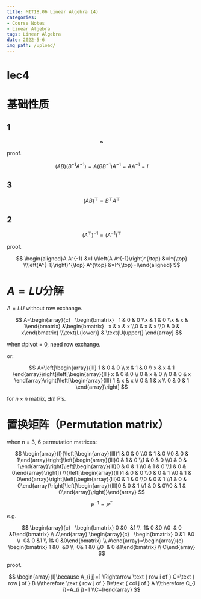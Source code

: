 ```yaml
---
title: MIT18.06 Linear Algebra (4)
categories:
- Course Notes
- Linear Algebra
tags: Linear Algebra
date: 2022-5-6
img_path: /upload/
---
```


# lec4

# 基础性质

## 1

$$
⁍
$$

proof.

$$
(A B)\left(B^{-1} A^{-1}\right)=A\left(B B^{-1}\right) A^{-1}=A A^{-1}=I
$$

## 3

$$
(A B)^{\top}=B^{\top} A^{\top}
$$

## 2

$$
\left(A^{\top}\right)^{-1}=\left(A^{-1}\right)^{\top}
$$

proof.

$$
\begin{aligned}A A^{-1} &=I \\\left(A A^{-1}\right)^{\top} &=I^{\top} \\\left(A^{-1}\right)^{\top} A^{\top} &=I^{\top}=I\end{aligned}
$$

# $A=LU$分解

$A=LU$ without row exchange.

$$
A=\begin{array}{c}   \begin{bmatrix}   1 & 0 & 0 \\x & 1 & 0 \\x & x & 1\end{bmatrix} &\begin{bmatrix}   x & x & x \\0 & x & x \\0 & 0 & x\end{bmatrix} \\\text{L(lower)} & \text{U(upper)} \end{array}
$$

when #pivot = 0, need row exchange.

or:

$$
A=\left[\begin{array}{lll}
1 & 0 & 0 \\
x & 1 & 0 \\
x & x & 1
\end{array}\right]\left[\begin{array}{lll}
x & 0 & 0 \\
0 & x & 0 \\
0 & 0 & x
\end{array}\right]\left[\begin{array}{lll}
1 & x & x \\
0 & 1 & x \\
0 & 0 & 1
\end{array}\right]
$$

for $n \times n$ matrix, $\exists n!$ P’s.

# **置换矩阵（Permutation matrix）**

when n = 3, 6 permutation matrices:

$$
\begin{array}{l}{\left[\begin{array}{lll}1 & 0 & 0 \\0 & 1 & 0 \\0 & 0 & 1\end{array}\right]\left[\begin{array}{lll}0 & 1 & 0 \\1 & 0 & 0 \\0 & 0 & 1\end{array}\right]\left[\begin{array}{lll}0 & 0 & 1 \\0 & 1 & 0 \\1 & 0 & 0\end{array}\right]} \\{\left[\begin{array}{lll}1 & 0 & 0 \\0 & 0 & 1 \\0 & 1 & 0\end{array}\right]\left[\begin{array}{lll}0 & 1 & 0 \\0 & 0 & 1 \\1 & 0 & 0\end{array}\right]\left[\begin{array}{lll}0 & 0 & 1 \\1 & 0 & 0\\0 & 1 & 0\end{array}\right]}\end{array}
$$

$$
P^{-1}=P^{T}
$$

e.g. 

$$
\begin{array}{c}   \begin{bmatrix} 0 &0  &1 \\  1& 0 &0 \\0  & 0 &1\end{bmatrix} \\ A\end{array}
\begin{array}{c}   \begin{bmatrix} 0 &1  &0 \\  0& 0 &1 \\ 1& 0 &0\end{bmatrix} \\ A\end{array}=\begin{array}{c}   \begin{bmatrix} 1 &0  &0 \\  0& 1 &0 \\0  & 0 &1\end{bmatrix} \\ C\end{array}
$$

proof.

$$
\begin{array}{l}\because A_{i j}=1 \Rightarrow \text { row i of } C=\text { row j of } B \\\therefore \text { row j of } B=\text { col j of } A \\\therefore C_{i i}=A_{i j}=1 \\C=I\end{array}
$$